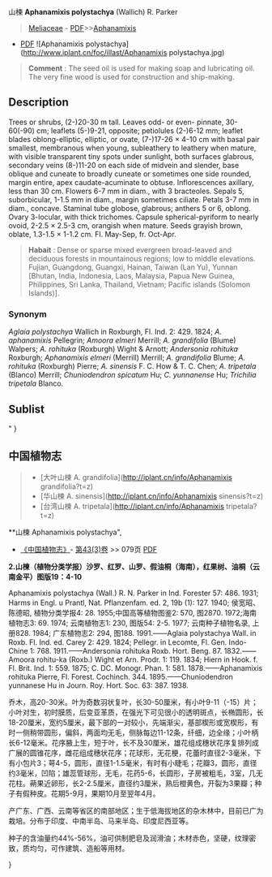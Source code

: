 山楝  **Aphanamixis polystachya** (Wallich) R. Parker

> [Meliaceae](http://iplant.cn/info/Meliaceae?t=foc) - [PDF](http://www.iplant.cn/foc/pdf/Meliaceae.pdf)>>[Aphanamixis](http://iplant.cn/info/Aphanamixis?t=foc)
 - [PDF](http://www.iplant.cn/foc/pdf/Aphanamixis.pdf)
![Aphanamixis polystachya](http://www.iplant.cn/foc/illast/Aphanamixis polystachya.jpg)

> **Comment** : 
> The seed oil is used for making soap and lubricating oil. The very fine wood is used for construction and ship-making.

## Description

Trees or shrubs, (2-)20-30 m tall. Leaves odd- or even- pinnate, 30-60(-90) cm; leaflets (5-)9-21, opposite; petiolules (2-)6-12 mm; leaflet blades oblong-elliptic, elliptic, or ovate, (7-)17-26 × 4-10 cm with basal pair smallest, membranous when young, subleathery to leathery when mature, with visible transparent tiny spots under sunlight, both surfaces glabrous, secondary veins (8-)11-20 on each side of midvein and slender, base oblique and cuneate to broadly cuneate or sometimes one side rounded, margin entire, apex caudate-acuminate to obtuse. Inflorescences axillary, less than 30 cm. Flowers 6-7 mm in diam., with 3 bracteoles. Sepals 5, suborbicular, 1-1.5 mm in diam., margin sometimes ciliate. Petals 3-7 mm in diam., concave. Staminal tube globose, glabrous; anthers 5 or 6, oblong. Ovary 3-locular, with thick trichomes. Capsule spherical-pyriform to nearly ovoid, 2-2.5 × 2.5-3 cm, orangish when mature. Seeds grayish brown, oblate, 1.3-1.5 × 1-1.2 cm. Fl. May-Sep, fr. Oct-Apr.

> **Habait** : 
> Dense or sparse mixed evergreen broad-leaved and deciduous forests in mountainous regions; low to middle elevations. Fujian, Guangdong, Guangxi, Hainan, Taiwan (Lan Yu), Yunnan [Bhutan, India, Indonesia, Laos, Malaysia, Papua New Guinea, Philippines, Sri Lanka, Thailand, Vietnam; Pacific islands (Solomon Islands)].

### Synonym
*Aglaia polystachya* Wallich in Roxburgh, Fl. Ind. 2: 429. 1824; *A. aphanamixis* Pellegrin; *Amoora elmeri* Merrill; *A. grandifolia* (Blume) Walpers; *A. rohituka* (Roxburgh) Wight & Arnott; *Andersonia rohituka* Roxburgh; *Aphanamixis elmeri* (Merrill) Merrill; *A. grandifolia* Blume; *A. rohituka* (Roxburgh) Pierre; *A. sinensis* F. C. How & T. C. Chen; *A. tripetala* (Blanco) Merrill; *Chuniodendron spicatum* Hu; *C. yunnanense* Hu; *Trichilia tripetala* Blanco.

## Sublist
"
}
## 中国植物志

> * [大叶山楝  A.  grandifolia](http://iplant.cn/info/Aphanamixis grandifolia?t=z)
> * [华山楝  A.  sinensis](http://iplant.cn/info/Aphanamixis sinensis?t=z)
> * [台湾山楝  A.  tripetala](http://iplant.cn/info/Aphanamixis tripetala?t=z)

**山楝 Aphanamixis polystachya",


* [《中国植物志》](http://www.iplant.cn/frps)- [第43(3)卷](http://www.iplant.cn/frps/vol/43(3)) >> 079页 [PDF](http://www.iplant.cn/frps/pdf/43(3)/079.PDF)

**2.山楝（植物分类学报）沙罗、红罗、山罗、假油桐（海南），红果树、油桐（云南金平）图版19：4-10**

Aphanamixis polystachya (Wall.) R. N. Parker in Ind. Forester 57: 486. 1931; Harms in Engl. u Prantl, Nat. Pflanzenfam. ed. 2, 19b (1): 127. 1940; 侯宽昭、陈德昭, 植物分类学报4: 28. 1955;中国高等植物图鉴2: 570, 图2870. 1972;海南植物志3: 69. 1974; 云南植物志1: 230, 图版54: 2-5. 1977; 云南种子植物名录, 上册828. 1984; 广东植物志2: 294, 图188. 1991.——Aglaia polystachya Wall. in Roxb. Fl. Ind. ed. Carey 2: 429. 1824; Pellegr. in Lecomte, Fl. Gen. Indo-Chine 1: 768. 1911.——Andersonia rohituka Roxb. Hort. Beng. 87. 1832.——Amoora rohitu-ka (Roxb.) Wight et Arn. Prodr. 1: 119. 1834; Hiern in Hook. f. Fl. Brit. Ind. 1: 559. 1875; C. DC. Monogr. Phan. 1: 581. 1878.——Aphanamixis rohituka Pierre, Fl. Forest. Cochinch. 344. 1895.——Chuniodendron yunnanese Hu in Journ. Roy. Hort. Soc. 63: 387. 1938.

乔木，高20-30米。叶为奇数羽状复叶，长30-50厘米，有小叶9-11（-15）片；小叶对生，初时膜质，后变亚革质，在强光下可见很小的透明斑点，长椭圆形，长18-20厘米，宽约5厘米，最下部的一对较小，先端渐尖，基部楔形或宽楔形，有时一侧稍带圆形，偏斜，两面均无毛，侧脉每边11-12条，纤细，边全缘；小叶柄长6-12毫米。花序腋上生，短于叶，长不及30厘米，雄花组成穗状花序复排列成广展的圆锥花序，雌花组成穗状花序；花球形，无花梗，花蕾时直径2-3毫米，下有小包片3；萼4-5，圆形，直径1-1.5毫米，有时有小睫毛；花瓣3，圆形，直径约3毫米，凹陷；雄蕊管球形，无毛，花药5-6，长圆形，子房被粗毛，3室，几无花柱。蒴果近卵形，长2-2.5厘米，直径约3厘米，熟后橙黄色，开裂为3果瓣；种子有假种皮。花期5-9月，果期10月至翌年4月。

产广东、广西、云南等省区的南部地区；生于低海拔地区的杂木林中，目前已广为栽培。分布于印度、中南半岛、马来半岛、印度尼西亚等。

种子的含油量约44%-56%，油可供制肥皂及润滑油；木材赤色，坚硬，纹理密致，质均匀，可作建筑、造船等用材。


}